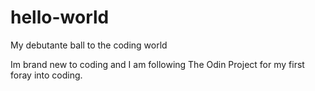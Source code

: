 # hello-world
My debutante ball to the coding world

Im brand new to coding and I am following The Odin Project for my first foray into coding. 
